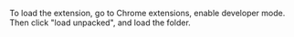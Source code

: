 To load the extension, go to Chrome extensions, enable developer
mode. Then click "load unpacked", and load the folder. 
